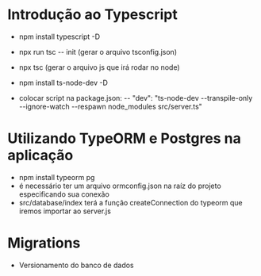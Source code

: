 # Introdução ao Typescript

- npm install typescript -D
- npx run tsc -- init (gerar o arquivo tsconfig.json)
- npx tsc (gerar o arquivo js que irá rodar no node)

- npm install ts-node-dev -D 
- colocar script na package.json:
    --  "dev": "ts-node-dev --transpile-only --ignore-watch --respawn node_modules src/server.ts"


# Utilizando TypeORM e Postgres na aplicação
- npm install typeorm pg 
- é necessário ter um arquivo ormconfig.json na raíz do projeto especificando sua conexão
- src/database/index terá a função createConnection do typeorm que iremos importar ao server.js


# Migrations
- Versionamento do banco de dados
